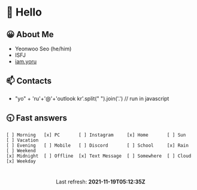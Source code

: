 # 👋 Hello

## 😀 About Me
- Yeonwoo Seo (he/him)
- ISFJ
- <a href="https://iam.yoru.pe.kr">iam.yoru</a>

## 📫 Contacts
<ul>
  <li>
    "yo" + 'ru'+'@'+'outlook kr'.split(" ").join('.') // run in javascript
  </li>
</ul>

## 🕤 Fast answers
```
[ ] Morning   [x] PC       [ ] Instagram     [x] Home       [ ] Sun    [ ] Vacation
[ ] Evening   [ ] Mobile   [ ] Discord       [ ] School     [x] Rain   [ ] Weekend
[x] Midnight  [ ] Offline  [x] Text Message  [ ] Somewhere  [ ] Cloud  [x] Weekday
```

# 
<p align="center">
  Last refresh: 
  <b>2021-11-19T05:12:35Z</b>
</p>
